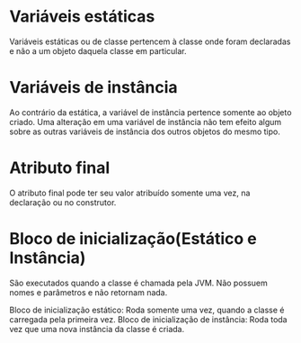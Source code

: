 # Variáveis estáticas 

Variáveis estáticas ou de classe pertencem à classe onde foram declaradas e não a um objeto daquela classe em particular. 

	
# Variáveis de instância

Ao contrário da estática, a variável de instância pertence somente ao objeto criado. Uma alteração em uma variável de instância não tem efeito algum sobre as outras variáveis de instância dos outros objetos do mesmo tipo.

# Atributo final

O atributo final pode ter seu valor atribuído somente uma vez, na declaração ou no construtor.	

# Bloco de inicialização(Estático e Instância)

São executados quando a classe é chamada pela JVM. Não possuem nomes e parâmetros e não retornam nada.

Bloco de inicialização estático: Roda somente uma vez, quando a classe é carregada pela primeira vez.
Bloco de inicialização de instância: Roda toda vez que uma nova instância da classe é criada.
 




